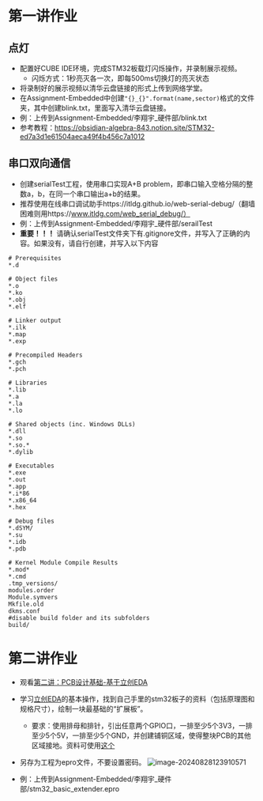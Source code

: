 # 第一讲作业

## 点灯

- 配置好CUBE IDE环境，完成STM32板载灯闪烁操作，并录制展示视频。
  - 闪烁方式：1秒亮灭各一次，即每500ms切换灯的亮灭状态
- 将录制好的展示视频以清华云盘链接的形式上传到网络学堂。
- 在Assignment-Embedded中创建`"{}_{}".format(name,sector)`格式的文件夹，其中创建blink.txt，里面写入清华云盘链接。
- 例：上传到Assignment-Embedded/李翔宇_硬件部/blink.txt
- 参考教程：https://obsidian-algebra-843.notion.site/STM32-ed7a3d1e61504aeca49f4b456c7a1012



## 串口双向通信

- 创建serialTest工程，使用串口实现A+B problem，即串口输入空格分隔的整数a，b，在同一个串口输出a+b的结果。
- 推荐使用在线串口调试助手https://itldg.github.io/web-serial-debug/（翻墙困难则用https://www.itldg.com/web_serial_debug/）
- 例：上传到Assignment-Embedded/李翔宇_硬件部/serailTest
- **重要！！！** 请确认serialTest文件夹下有.gitignore文件，并写入了正确的内容。如果没有，请自行创建，并写入以下内容

```
# Prerequisites
*.d

# Object files
*.o
*.ko
*.obj
*.elf

# Linker output
*.ilk
*.map
*.exp

# Precompiled Headers
*.gch
*.pch

# Libraries
*.lib
*.a
*.la
*.lo

# Shared objects (inc. Windows DLLs)
*.dll
*.so
*.so.*
*.dylib

# Executables
*.exe
*.out
*.app
*.i*86
*.x86_64
*.hex

# Debug files
*.dSYM/
*.su
*.idb
*.pdb

# Kernel Module Compile Results
*.mod*
*.cmd
.tmp_versions/
modules.order
Module.symvers
Mkfile.old
dkms.conf
#disable build folder and its subfolders
build/
```



# 第二讲作业

- 观看[第二讲：PCB设计基础-基于立创EDA](https://cloud.tsinghua.edu.cn/d/79c394f05d4b425bb34c/files/?p=%2F%E8%AF%BE%E7%A8%8B%E5%86%85%E5%AE%B9%2F%E7%A1%AC%E4%BB%B6_PCB%E5%9F%BA%E7%A1%80%E6%95%99%E7%A8%8B_%E5%9F%BA%E4%BA%8E%E7%AB%8B%E5%88%9BEDA.mp4)

- 学习[立创EDA](https://pro.lceda.cn/)的基本操作，找到自己手里的stm32板子的资料（包括原理图和规格尺寸），绘制一块最基础的“扩展板”。

  - 要求：使用排母和排针，引出任意两个GPIO口，一排至少5个3V3，一排至少5个5V，一排至少5个GND，并创建铺铜区域，使得整块PCB的其他区域接地。资料可使用[这个](https://pan.baidu.com/s/1HH72h2E8srl6pn0-pe6Cyg?pwd=1234)

- 另存为工程为epro文件，不要设置密码。
![image-20240828123910571](https://github.com/user-attachments/assets/d0757425-3a98-4f35-be74-a9f7dd5f8889)

- 例：上传到Assignment-Embedded/李翔宇_硬件部/stm32_basic_extender.epro
